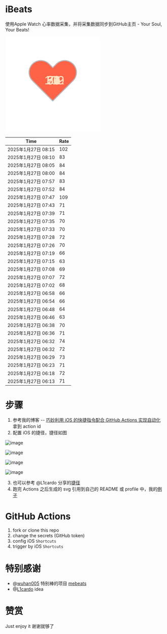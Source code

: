 # iBeats
使用Apple Watch 心率数据采集，并将采集数据同步到GitHub主页 - Your Soul, Your Beats!

![](./files/heart.svg)

<!--START_SECTION:my_heart_rate-->
| Time | Rate | 
 | ---- | ---- | 
| 2025年1月27日 08:15 | 102 |
| 2025年1月27日 08:10 | 83 |
| 2025年1月27日 08:05 | 84 |
| 2025年1月27日 08:00 | 84 |
| 2025年1月27日 07:57 | 83 |
| 2025年1月27日 07:52 | 84 |
| 2025年1月27日 07:47 | 109 |
| 2025年1月27日 07:43 | 71 |
| 2025年1月27日 07:39 | 71 |
| 2025年1月27日 07:35 | 70 |
| 2025年1月27日 07:33 | 70 |
| 2025年1月27日 07:28 | 72 |
| 2025年1月27日 07:26 | 70 |
| 2025年1月27日 07:19 | 66 |
| 2025年1月27日 07:15 | 63 |
| 2025年1月27日 07:08 | 69 |
| 2025年1月27日 07:07 | 72 |
| 2025年1月27日 07:02 | 68 |
| 2025年1月27日 06:58 | 66 |
| 2025年1月27日 06:54 | 66 |
| 2025年1月27日 06:48 | 64 |
| 2025年1月27日 06:46 | 63 |
| 2025年1月27日 06:38 | 70 |
| 2025年1月27日 06:36 | 71 |
| 2025年1月27日 06:32 | 74 |
| 2025年1月27日 06:32 | 72 |
| 2025年1月27日 06:29 | 73 |
| 2025年1月27日 06:23 | 71 |
| 2025年1月27日 06:18 | 72 |
| 2025年1月27日 06:13 | 71 |

<!--END_SECTION:my_heart_rate-->

# 步骤
1. 参考我的博客 -- [巧妙利用 iOS 的快捷指令配合 GitHub Actions 实现自动化](https://github.com/yihong0618/gitblog/issues/198) 拿到 action id
2. 配置 iOS 的捷径，捷径如图

![image](https://user-images.githubusercontent.com/15976103/122154218-0db0b480-ce97-11eb-93bb-5aec07c558dc.png)

![image](https://user-images.githubusercontent.com/15976103/122154236-186b4980-ce97-11eb-8e4b-70551a0391ae.png)

![image](https://user-images.githubusercontent.com/15976103/122154268-2d47dd00-ce97-11eb-902e-3acf292265a9.png)

![image](https://user-images.githubusercontent.com/15976103/122174055-fa144680-ceb4-11eb-9be2-3eb83cd516f7.png)

3. 也可以参考 @L1cardo 分享的[捷径](https://www.icloud.com/shortcuts/6ab6047b459c41ad822ad6b94b1c03d4)
4. 跑完 Actions 之后生成的 svg 引用到自己的 README 或 profile 中，我的[例子](https://github.com/yihong0618) 

# GitHub Actions

1. fork or clone this repo
2. change the secrets (GitHub token)
3. config iOS `Shortcuts` 
4. trigger by iOS `Shortcuts`

# 特别感谢
- @[wuhan005](https://github.com/wuhan005) 特别棒的项目 [mebeats](https://github.com/wuhan005/mebeats)
- @[L1cardo](https://github.com/L1cardo) idea

# 赞赏
Just enjoy it
谢谢就够了
